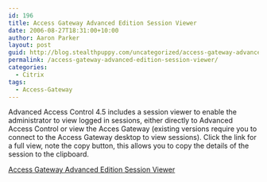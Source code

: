 ```yaml
---
id: 196
title: Access Gateway Advanced Edition Session Viewer
date: 2006-08-27T18:31:00+10:00
author: Aaron Parker
layout: post
guid: http://blog.stealthpuppy.com/uncategorized/access-gateway-advanced-edition-session-viewer
permalink: /access-gateway-advanced-edition-session-viewer/
categories:
  - Citrix
tags:
  - Access-Gateway
---
```

Advanced Access Control 4.5 includes a session viewer to enable the administrator to view logged in sessions, either directly to Advanced Access Control or view the Acces Gateway (existing versions require you to connect to the Access Gateway desktop to view sessions). Click the link for a full view, note the copy button, this allows you to copy the details of the session to the clipboard.

[Access Gateway Advanced Edition Session Viewer]({{site.baseurl}}/media/2006/08/1000.14.62.SessionViewer.png)